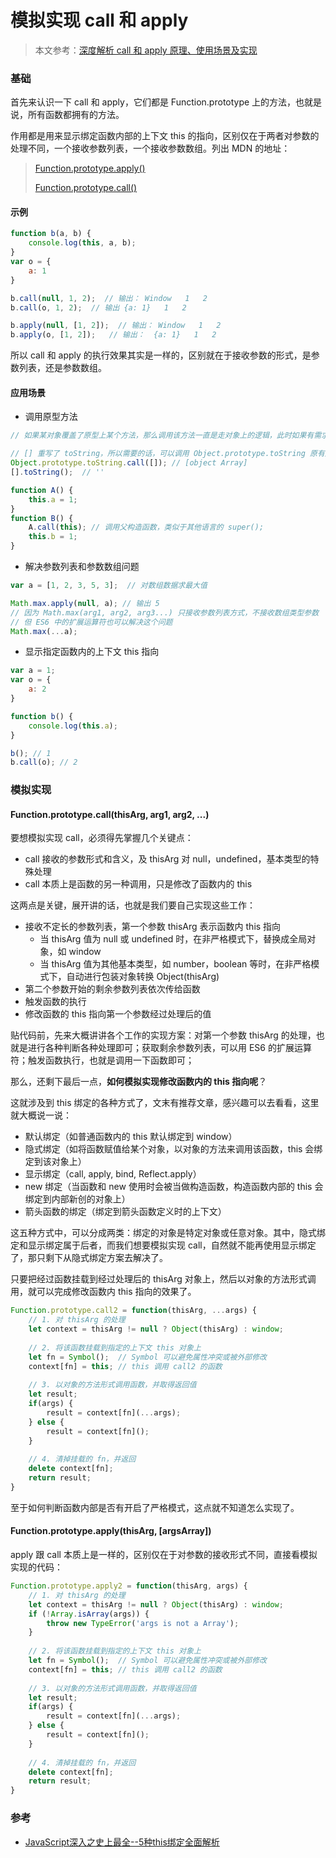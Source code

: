 # 模拟实现 call 和 apply

> 本文参考：[深度解析 call 和 apply 原理、使用场景及实现](https://muyiy.cn/blog/3/3.3.html#%E4%BD%BF%E7%94%A8%E5%9C%BA%E6%99%AF)

### 基础

首先来认识一下 call 和 apply，它们都是 Function.prototype 上的方法，也就是说，所有函数都拥有的方法。

作用都是用来显示绑定函数内部的上下文 this 的指向，区别仅在于两者对参数的处理不同，一个接收参数列表，一个接收参数数组。列出 MDN 的地址：

> [Function.prototype.apply()](https://developer.mozilla.org/zh-CN/docs/Web/JavaScript/Reference/Global_Objects/Function/apply)
>
> [Function.prototype.call()](https://developer.mozilla.org/zh-CN/docs/Web/JavaScript/Reference/Global_Objects/Function/call)

#### 示例

```javascript
function b(a, b) {
    console.log(this, a, b);
}
var o = {
    a: 1
}

b.call(null, 1, 2);  // 输出： Window   1   2
b.call(o, 1, 2);  // 输出 {a: 1}   1   2

b.apply(null, [1, 2]);  // 输出： Window   1   2
b.apply(o, [1, 2]);   // 输出：  {a: 1}   1   2
```

所以 call 和 apply 的执行效果其实是一样的，区别就在于接收参数的形式，是参数列表，还是参数数组。

#### 应用场景

- 调用原型方法

```javascript
// 如果某对象覆盖了原型上某个方法，那么调用该方法一直是走对象上的逻辑，此时如果有需求要走父类逻辑，可通过 call，类似于其他语言的 super

// [] 重写了 toString，所以需要的话，可以调用 Object.prototype.toString 原有逻辑
Object.prototype.toString.call([]); // [object Array]
[].toString();  // ''

function A() {
    this.a = 1;
}
function B() {
    A.call(this); // 调用父构造函数，类似于其他语言的 super();
    this.b = 1;
}
```

- 解决参数列表和参数数组问题

```javascript
var a = [1, 2, 3, 5, 3];  // 对数组数据求最大值

Math.max.apply(null, a); // 输出 5
// 因为 Math.max(arg1, arg2, arg3...) 只接收参数列表方式，不接收数组类型参数
// 但 ES6 中的扩展运算符也可以解决这个问题
Math.max(...a);
```

- 显示指定函数内的上下文 this 指向

```javascript
var a = 1;
var o = {
    a: 2
}

function b() {
    console.log(this.a);
}

b(); // 1
b.call(o); // 2
```

### 模拟实现

#### Function.prototype.call(thisArg, arg1, arg2, ...)

要想模拟实现 call，必须得先掌握几个关键点：

- call 接收的参数形式和含义，及 thisArg 对 null，undefined，基本类型的特殊处理
- call 本质上是函数的另一种调用，只是修改了函数内的 this

这两点是关键，展开讲的话，也就是我们要自己实现这些工作：

- 接收不定长的参数列表，第一个参数 thisArg 表示函数内 this 指向
  - 当 thisArg 值为 null 或 undefined 时，在非严格模式下，替换成全局对象，如 window
  - 当 thisArg 值为其他基本类型，如 number，boolean 等时，在非严格模式下，自动进行包装对象转换 Object(thisArg)
- 第二个参数开始的剩余参数列表依次传给函数
- 触发函数的执行
- 修改函数的 this 指向第一个参数经过处理后的值

贴代码前，先来大概讲讲各个工作的实现方案：对第一个参数 thisArg 的处理，也就是进行各种判断各种处理即可；获取剩余参数列表，可以用 ES6 的扩展运算符；触发函数执行，也就是调用一下函数即可；

那么，还剩下最后一点，**如何模拟实现修改函数内的 this 指向呢**？

这就涉及到 this 绑定的各种方式了，文末有推荐文章，感兴趣可以去看看，这里就大概说一说：

- 默认绑定（如普通函数内的 this 默认绑定到 window）
- 隐式绑定（如将函数赋值给某个对象，以对象的方法来调用该函数，this 会绑定到该对象上）
- 显示绑定（call, apply, bind, Reflect.apply）
- new 绑定（当函数和 new 使用时会被当做构造函数，构造函数内部的 this 会绑定到内部新创的对象上）
- 箭头函数的绑定（绑定到箭头函数定义时的上下文）

这五种方式中，可以分成两类：绑定的对象是特定对象或任意对象。其中，隐式绑定和显示绑定属于后者，而我们想要模拟实现 call，自然就不能再使用显示绑定了，那只剩下从隐式绑定方案去解决了。

只要把经过函数挂载到经过处理后的 thisArg 对象上，然后以对象的方法形式调用，就可以完成修改函数内 this 指向的效果了。

```javascript
Function.prototype.call2 = function(thisArg, ...args) {
    // 1. 对 thisArg 的处理
    let context = thisArg != null ? Object(thisArg) : window;
    
    // 2. 将该函数挂载到指定的上下文 this 对象上
    let fn = Symbol();  // Symbol 可以避免属性冲突或被外部修改
    context[fn] = this; // this 调用 call2 的函数
    
    // 3. 以对象的方法形式调用函数，并取得返回值
    let result;
    if(args) {
        result = context[fn](...args);
    } else {
        result = context[fn]();
    }
    
    // 4. 清掉挂载的 fn，并返回
    delete context[fn];
    return result;
}
```

至于如何判断函数内部是否有开启了严格模式，这点就不知道怎么实现了。

#### Function.prototype.apply(thisArg, [argsArray])

apply 跟 call 本质上是一样的，区别仅在于对参数的接收形式不同，直接看模拟实现的代码：

```javascript
Function.prototype.apply2 = function(thisArg, args) {
    // 1. 对 thisArg 的处理
    let context = thisArg != null ? Object(thisArg) : window;
    if (!Array.isArray(args)) {
        throw new TypeError('args is not a Array');
    }
    
    // 2. 将该函数挂载到指定的上下文 this 对象上
    let fn = Symbol();  // Symbol 可以避免属性冲突或被外部修改
    context[fn] = this; // this 调用 call2 的函数
    
    // 3. 以对象的方法形式调用函数，并取得返回值
    let result;
    if(args) {
        result = context[fn](...args);
    } else {
        result = context[fn]();
    }
    
    // 4. 清掉挂载的 fn，并返回
    delete context[fn];
    return result;
}
```

### 参考

- [JavaScript深入之史上最全--5种this绑定全面解析](https://muyiy.cn/blog/3/3.1.html#_1-%E8%B0%83%E7%94%A8%E4%BD%8D%E7%BD%AE)